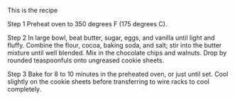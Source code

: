 This is the recipe

Step 1
Preheat oven to 350 degrees F (175 degrees C).

Step 2
In large bowl, beat butter, sugar, eggs, and vanilla until light and fluffy. Combine the flour, cocoa, baking soda, and salt; stir into the butter mixture until well blended. Mix in the chocolate chips and walnuts. Drop by rounded teaspoonfuls onto ungreased cookie sheets.

Step 3
Bake for 8 to 10 minutes in the preheated oven, or just until set. Cool slightly on the cookie sheets before transferring to wire racks to cool completely.